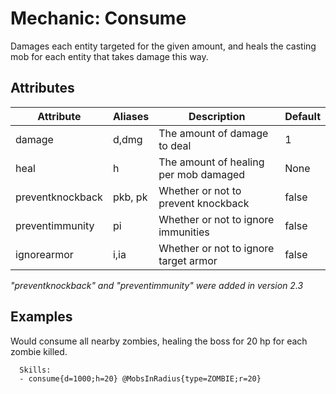 Mechanic: Consume
=================

Damages each entity targeted for the given amount, and heals the casting
mob for each entity that takes damage this way.

Attributes
----------

| Attribute        | Aliases | Description                           | Default |
|------------------|---------|---------------------------------------|---------|
| damage           | d,dmg   | The amount of damage to deal          | 1    |
| heal             | h       | The amount of healing per mob damaged | None    |
| preventknockback | pkb, pk | Whether or not to prevent knockback   | false   |
| preventimmunity  | pi      | Whether or not to ignore immunities   | false   |
| ignorearmor      | i,ia    | Whether or not to ignore target armor | false   |

*"preventknockback" and "preventimmunity" were added in version 2.3*  

Examples
--------

Would consume all nearby zombies, healing the boss for 20 hp for each
zombie killed.

      Skills:
      - consume{d=1000;h=20} @MobsInRadius{type=ZOMBIE;r=20}